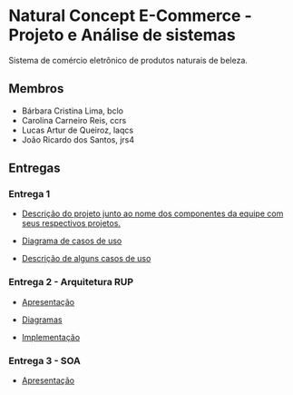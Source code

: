 # Natural Concept E-Commerce - Projeto e Análise de sistemas

Sistema de comércio eletrônico de produtos naturais de beleza.

## Membros

- Bárbara Cristina Lima, bclo
- Carolina Carneiro Reis, ccrs
- Lucas Artur de Queiroz, laqcs
- João Ricardo dos Santos, jrs4


## Entregas

### Entrega 1 
- [Descrição do projeto junto ao nome dos componentes da equipe com seus respectivos projetos.](https://docs.google.com/document/d/1o8QlwaRiYYteJZ2C-TPifjMUfF1pBBvXD1o_N9ivRBk/edit)

- [Diagrama de casos de uso](https://github.com/lucazartu/natural-concept/blob/master/entregas/Diagrama%20de%20casos%20de%20uso.pdf) 

- [Descrição de alguns casos de uso](https://docs.google.com/a/cin.ufpe.br/document/d/1OqsndZd63i1wxDbRp76tcSPIfdEOS__jjAHY896danY/edit?usp=sharing)

### Entrega 2 - Arquitetura RUP
- [Apresentação](https://github.com/lucazartu/natural-concept/blob/master/entregas/Apresentacao1.pdf)

- [Diagramas](https://drive.google.com/drive/folders/0B6beWpCbO09DVHNTRVRYZGVGdFE?usp=sharing)

- [Implementação](https://github.com/lucazartu/natural-concept/tree/master/naturalConcept)

### Entrega 3 - SOA
- [Apresentação](https://docs.google.com/presentation/d/1ULWKqONb4T9haw9W1NBB0zb-jN9698x_4xNql8THFs0/edit#slide=id.p)
